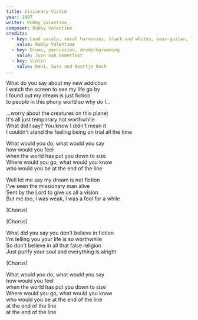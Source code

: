 ```yaml
---
title: Visionary Victim
year: 1997
writer: Robby Valentine
composer: Robby Valentine
credits:
  - key: Lead vocals, vocal harmonies, black and whites, bass-guitar, lead, harmonic, acoustic and rhythm guitars, vocoder, drum programming and other noises.
    value: Robby Valentine
  - key: Drums, percussion, drumprogramming
    value: Juan van Emmerloot
  - key: Violin
    value: Rani, Sara and Noortje Koch
---
```


<p>What do you say about my new addiction<br />
I watch the screen to see my life go by<br />
I found out my dream is just fiction<br />
to people in this phony world so why do I...</p>

<p>...worry about the creatures on this planet<br />
It's all just temporary not worthwhile<br />
What did I say? You know I didn't mean it<br />
I couldn't stand the feeling being on trial all the time</p>

<p>What would you do, what would you say<br />
how would you feel<br />
when the world has put you down to size<br />
Where would you go, what would you know<br />
who would you be at the end of the line</p>

<p>Well let me say my dream is not fiction<br />
I've seen the missionary man alive<br />
Sent by the Lord to give us all a vision<br />
But me too, I was weak, I was a fool for a while</p>

<p>(Chorus)</p>

<p>(Chorus)</p>

<p>What did you say you don't believe in fiction<br />
I'm telling you your life is so worthwhile<br />
So don't believe in all that false religion<br />
Just purify your soul and everything is alright</p>

<p>(Chorus)</p>

<p>What would you do, what would you say<br />
how would you feel<br />
when the world has put you down to size<br />
Where would you go, what would you know<br />
who would you be at the end of the line<br />
at the end of the line<br />
at the end of the line</p>